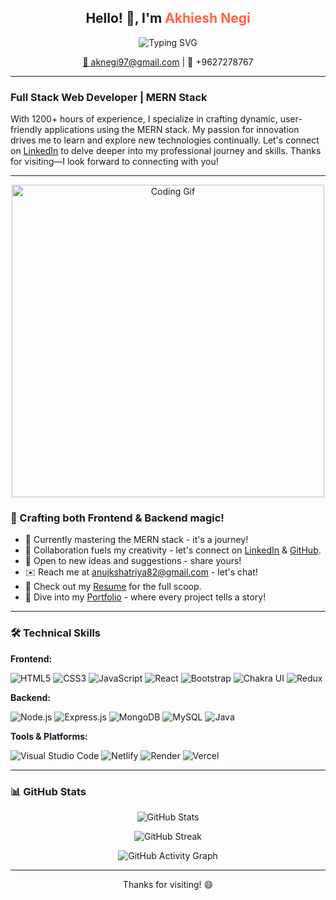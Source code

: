 <h2 align="center">Hello! 👋, I'm <span style="color:#FF6347;">Akhiesh Negi</span></h2>

<p align="center">
  <img src="https://readme-typing-svg.demolab.com?font=Fira+Code&weight=500&pause=1000&color=FF6347&center=true&vCenter=true&width=435&lines=Akhiesh+Negi;Full+Stack+Web+Developer;MERN+Stack+Enthusiast" alt="Typing SVG" />
</p>

<p align="center">
  <a href="mailto:aknegi97@gmail.com">📧 aknegi97@gmail.com</a> |
  📱 +9627278767
</p>

---

### Full Stack Web Developer | MERN Stack

With 1200+ hours of experience, I specialize in crafting dynamic, user-friendly applications using the MERN stack. My passion for innovation drives me to learn and explore new technologies continually. Let's connect on [LinkedIn](https://www.linkedin.com/in/akhilesh-negi/) to delve deeper into my professional journey and skills. Thanks for visiting—I look forward to connecting with you!

---

<p align="center">
  <img src="https://media.giphy.com/media/qgQUggAC3Pfv687qPC/giphy.gif" alt="Coding Gif" width="500"/>
</p>

### 🚀 Crafting both Frontend & Backend magic!

- 🌟 Currently mastering the MERN stack - it's a journey!
- 💬 Collaboration fuels my creativity - let's connect on [LinkedIn](https://www.linkedin.com/in/akhilesh-negi/) & [GitHub](https://github.com/Akhil97Negi).
- 🎨 Open to new ideas and suggestions - share yours!
- ✉️ Reach me at [anujkshatriya82@gmail.com](mailto:aknegi97@gmail.com) - let's chat!
- 📄 Check out my [Resume](#) for the full scoop.
- 💼 Dive into my [Portfolio](#) - where every project tells a story!

---

### 🛠️ Technical Skills

**Frontend:**

<p align="left">
  <img src="https://img.shields.io/badge/HTML5-E34F26?style=for-the-badge&logo=html5&logoColor=white" alt="HTML5"/>
  <img src="https://img.shields.io/badge/CSS3-1572B6?style=for-the-badge&logo=css3&logoColor=white" alt="CSS3"/>
  <img src="https://img.shields.io/badge/JavaScript-F7DF1E?style=for-the-badge&logo=javascript&logoColor=black" alt="JavaScript"/>
  <img src="https://img.shields.io/badge/React-61DAFB?style=for-the-badge&logo=react&logoColor=black" alt="React"/>
  <img src="https://img.shields.io/badge/Bootstrap-563D7C?style=for-the-badge&logo=bootstrap&logoColor=white" alt="Bootstrap"/>
  <img src="https://img.shields.io/badge/Chakra_UI-319795?style=for-the-badge&logo=chakra-ui&logoColor=white" alt="Chakra UI"/>
  <img src="https://img.shields.io/badge/Redux-764ABC?style=for-the-badge&logo=redux&logoColor=white" alt="Redux"/>
</p>

**Backend:**

<p align="left">
  <img src="https://img.shields.io/badge/Node.js-339933?style=for-the-badge&logo=nodedotjs&logoColor=white" alt="Node.js"/>
  <img src="https://img.shields.io/badge/Express.js-000000?style=for-the-badge&logo=express&logoColor=white" alt="Express.js"/>
  <img src="https://img.shields.io/badge/MongoDB-4EA94B?style=for-the-badge&logo=mongodb&logoColor=white" alt="MongoDB"/>
  <img src="https://img.shields.io/badge/MySQL-4479A1?style=for-the-badge&logo=mysql&logoColor=white" alt="MySQL"/>
  <img src="https://img.shields.io/badge/Java-007396?style=for-the-badge&logo=java&logoColor=white" alt="Java"/>
</p>

**Tools & Platforms:**

<p align="left">
  <img src="https://img.shields.io/badge/Visual_Studio_Code-0078D4?style=for-the-badge&logo=visual%20studio%20code&logoColor=white" alt="Visual Studio Code"/>
  <img src="https://img.shields.io/badge/Netlify-00C7B7?style=for-the-badge&logo=netlify&logoColor=white" alt="Netlify"/>
  <img src="https://img.shields.io/badge/Render-46E3B7?style=for-the-badge&logo=render&logoColor=white" alt="Render"/>
  <img src="https://img.shields.io/badge/Vercel-000000?style=for-the-badge&logo=vercel&logoColor=white" alt="Vercel"/>
</p>

---

### 📊 GitHub Stats

<p align="center">
  <img src="https://github-readme-stats.vercel.app/api?username=Akhil97Negi&show_icons=true&theme=radical" alt="GitHub Stats"/>
</p>

<p align="center">
  <img src="https://github-readme-streak-stats.herokuapp.com/?user=Akhil97Negi&theme=radical" alt="GitHub Streak"/>
</p>

<p align="center">
  <!-- Fallback option if activity-graph is not working -->
  <img src="https://github-readme-activity-graph.cyclic.app/graph?username=Akhil97Negi&bg_color=1a1b27&color=ffffff&line=61dafb&point=fefefe&area=true&hide_border=true" alt="GitHub Activity Graph"/>
</p>

---

<p align="center">Thanks for visiting! 😄</p>
